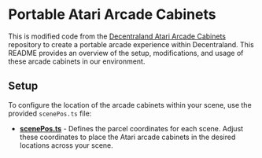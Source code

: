 # Portable Atari Arcade Cabinets

This is modified code from the [Decentraland Atari Arcade Cabinets](https://github.com/decentraland-scenes/atari-arcade-cabinets/) repository to create a portable arcade experience within Decentraland. This README provides an overview of the setup, modifications, and usage of these arcade cabinets in our environment.

## Setup

To configure the location of the arcade cabinets within your scene, use the provided `scenePos.ts` file:

- **[scenePos.ts](./src/scenePos.ts)** - Defines the parcel coordinates for each scene. Adjust these coordinates to place the Atari arcade cabinets in the desired locations across your scene.
